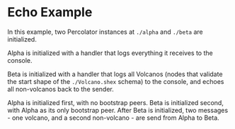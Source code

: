 # Echo Example

In this example, two Percolator instances at `./alpha` and `./beta` are initialized.

Alpha is initialized with a handler that logs everything it receives to the console.

Beta is initialized with a handler that logs all Volcanos (nodes that validate the start shape of the `./Volcano.shex` schema) to the console, and echoes all non-volcanos back to the sender.

Alpha is initialized first, with no bootstrap peers. Beta is initialized second, with Alpha as its only bootstrap peer. After Beta is initialized, two messages - one volcano, and a second non-volcano - are send from Alpha to Beta.
